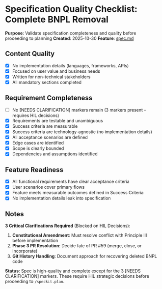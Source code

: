 # Specification Quality Checklist: Complete BNPL Removal

**Purpose**: Validate specification completeness and quality before proceeding to planning
**Created**: 2025-10-30
**Feature**: [spec.md](../spec.md)

## Content Quality

- [x] No implementation details (languages, frameworks, APIs)
- [x] Focused on user value and business needs
- [x] Written for non-technical stakeholders
- [x] All mandatory sections completed

## Requirement Completeness

- [ ] No [NEEDS CLARIFICATION] markers remain (3 markers present - requires HIL decisions)
- [x] Requirements are testable and unambiguous
- [x] Success criteria are measurable
- [x] Success criteria are technology-agnostic (no implementation details)
- [x] All acceptance scenarios are defined
- [x] Edge cases are identified
- [x] Scope is clearly bounded
- [x] Dependencies and assumptions identified

## Feature Readiness

- [x] All functional requirements have clear acceptance criteria
- [x] User scenarios cover primary flows
- [x] Feature meets measurable outcomes defined in Success Criteria
- [x] No implementation details leak into specification

## Notes

**3 Critical Clarifications Required** (Blocked on HIL Decisions):

1. **Constitutional Amendment**: Must resolve conflict with Principle III before implementation
2. **Phase 3 PR Resolution**: Decide fate of PR #59 (merge, close, or incorporate)
3. **Git History Handling**: Document approach for recovering deleted BNPL code

**Status**: Spec is high-quality and complete except for the 3 [NEEDS CLARIFICATION] markers. These require HIL strategic decisions before proceeding to `/speckit.plan`.
